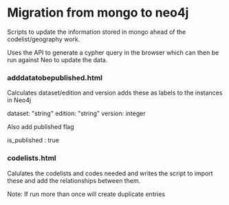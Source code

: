 Migration from mongo to neo4j
================

Scripts to update the information stored in mongo ahead of the codelist/geography work.

Uses the API to generate a cypher query in the browser which can then be run against Neo to update the data.

### adddatatobepublished.html

Calculates dataset/edition and version adds these as labels to the instances in Neo4j

dataset: "string"
edition: "string"
version: integer

Also add published flag

is_published : true

### codelists.html

Calulates the codelists and codes needed and writes the script to import these and add the relationships between them.

Note: If run more than once will create duplicate entries
